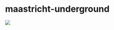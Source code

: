 # maastricht-underground
![](https://github.com/lipsch0/maastricht-underground/blob/master/%E5%9B%97/IMG_20191225_122929.jpg)
